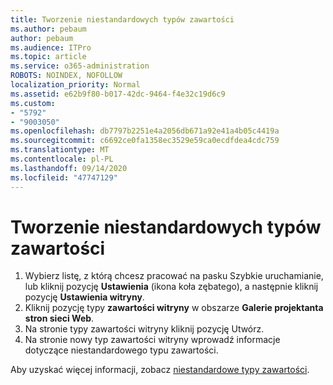 ```yaml
---
title: Tworzenie niestandardowych typów zawartości
ms.author: pebaum
author: pebaum
ms.audience: ITPro
ms.topic: article
ms.service: o365-administration
ROBOTS: NOINDEX, NOFOLLOW
localization_priority: Normal
ms.assetid: e62b9f80-b017-42dc-9464-f4e32c19d6c9
ms.custom:
- "5792"
- "9003050"
ms.openlocfilehash: db7797b2251e4a2056db671a92e41a4b05c4419a
ms.sourcegitcommit: c6692ce0fa1358ec3529e59ca0ecdfdea4cdc759
ms.translationtype: MT
ms.contentlocale: pl-PL
ms.lasthandoff: 09/14/2020
ms.locfileid: "47747129"
---
```

# <a name="create-custom-content-types"></a>Tworzenie niestandardowych typów zawartości

1. Wybierz listę, z którą chcesz pracować na pasku Szybkie uruchamianie, lub kliknij pozycję **Ustawienia**  (ikona koła zębatego), a następnie kliknij pozycję  **Ustawienia witryny**.
2. Kliknij pozycję typy **zawartości witryny**  w obszarze  **Galerie projektanta stron sieci Web**.
3. Na stronie typy zawartości witryny kliknij pozycję Utwórz.
4. Na stronie nowy typ zawartości witryny wprowadź informacje dotyczące niestandardowego typu zawartości.

Aby uzyskać więcej informacji, zobacz  [niestandardowe typy zawartości](https://support.microsoft.com/office/e1277a2e-a1e8-4473-9126-91a0647766e5#__toc323548991).